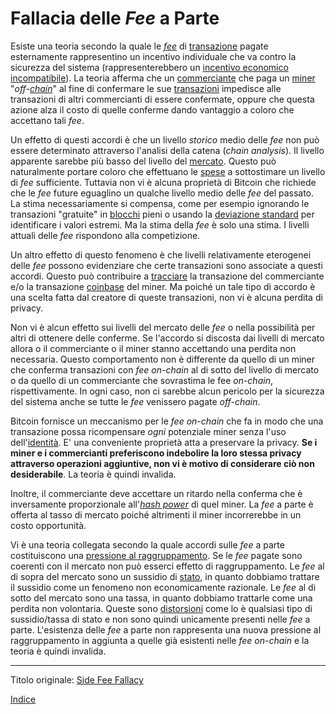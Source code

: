 # Fallacia delle _Fee_ a Parte



Esiste una teoria secondo la quale le [_fee_](ch101-glossary.md#commissione-di-transazione-fee) di [transazione](ch101-glossary.md#transazione) pagate esternamente rappresentino un incentivo individuale che va contro la sicurezza del sistema (rappresenterebbero un [incentivo economico incompatibile](https://en.wikipedia.org/wiki/Incentive_compatibility)). La teoria afferma che un [commerciante](ch101-glossary.md#commerciante) che paga un [miner](ch101-glossary.md#miner) "_off-[chain](ch101-glossary.md#catena)_" al fine di confermare le sue [transazioni](ch101-glossary.md#transazione) impedisce alle transazioni di altri commercianti di essere confermate, oppure che questa azione alza il costo di quelle conferme dando vantaggio a coloro che accettano tali _fee_.

Un effetto di questi accordi è che un livello _storico_ medio delle _fee_ non può essere determinato attraverso l'analisi della catena (_chain analysis_). Il livello apparente sarebbe più basso del livello del [mercato](ch101-glossary.md#mercato). Questo può naturalmente portare coloro che effettuano le [spese](ch101-glossary.md#spend) a sottostimare un livello di _fee_ sufficiente. Tuttavia non vi è alcuna proprietà di Bitcoin che richiede che le _fee_ future eguaglino un qualche livello medio delle _fee_ del passato. La stima necessariamente si compensa, come per esempio ignorando le transazioni "gratuite" in [blocchi](ch101-glossary.md#blocco) pieni o usando la [deviazione standard](https://it.wikipedia.org/wiki/Scarto_quadratico_medio) per identificare i valori estremi. Ma la stima della _fee_ è solo una stima. I livelli attuali delle _fee_ rispondono alla competizione.

Un altro effetto di questo fenomeno è che livelli relativamente eterogenei delle _fee_ possono evidenziare che certe transazioni sono associate a questi accordi. Questo può contribuire a [tracciare](ch101-glossary.md#tracciamento-taint) la transazione del commerciante e/o la transazione [coinbase](ch101-glossary.md#coinbase) del miner. Ma poiché un tale tipo di accordo è una scelta fatta dal creatore di queste transazioni, non vi è alcuna perdita di privacy.

Non vi è alcun effetto sui livelli del mercato delle _fee_ o nella possibilità per altri di ottenere delle conferme. Se l'accordo si discosta dai livelli di mercato allora o il commerciante o il miner stanno accettando una perdita non necessaria. Questo comportamento non è differente da quello di un miner che conferma transazioni con _fee_ _on-chain_ al di sotto del livello di mercato o da quello di un commerciante che sovrastima le fee _on-chain_, rispettivamente. In ogni caso, non ci sarebbe alcun pericolo per la sicurezza del sistema anche se tutte le _fee_ venissero pagate _off-chain_.

Bitcoin fornisce un meccanismo per le _fee on-chain_ che fa in modo che una transazione possa ricompensare _ogni_ potenziale miner senza l'uso dell'[identità](ch101-glossary.md#identità). E' una conveniente proprietà atta a preservare la privacy. **Se i miner e i commercianti preferiscono indebolire la loro stessa privacy attraverso operazioni aggiuntive, non vi è motivo di considerare ciò non desiderabile**. La teoria è quindi invalida.

Inoltre, il commerciante deve accettare un ritardo nella conferma che è inversamente proporzionale all'[_hash power_](ch101-glossary.md#hash-power) di quel miner. La _fee_ a parte è offerta al tasso di mercato poiché altrimenti il miner incorrerebbe in un costo opportunità.

Vi è una teoria collegata secondo la quale accordi sulle _fee_ a parte costituiscono una [pressione al raggruppamento](ch039-pooling-pressure-risk.md). Se le _fee_ pagate sono coerenti con il mercato non può esserci effetto di raggruppamento. Le _fee_ al di sopra del mercato sono un sussidio di [stato](ch101-glossary.md#stato), in quanto dobbiamo trattare il sussidio come un fenomeno non economicamente razionale. Le _fee_ al di sotto del mercato sono una tassa, in quanto dobbiamo trattarle come una perdita non volontaria. Queste sono [distorsioni](ch101-glossary.md#distorsione) come lo è qualsiasi tipo di sussidio/tassa di stato e non sono quindi unicamente presenti nelle _fee_ a parte. L'esistenza delle _fee_ a parte non rappresenta una nuova pressione al raggruppamento in aggiunta a quelle già esistenti nelle _fee_ _on-chain_ e la teoria è quindi invalida. 

---

Titolo originale: [Side Fee Fallacy](https://github.com/libbitcoin/libbitcoin-system/wiki/Side-Fee-Fallacy)

[Indice](/README.md)

